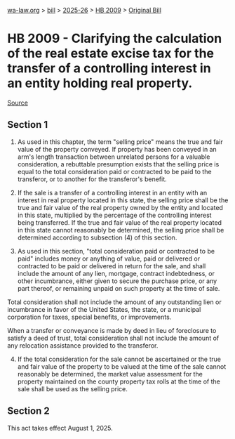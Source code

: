 [wa-law.org](/) > [bill](/bill/) > [2025-26](/bill/2025-26/) > [HB 2009](/bill/2025-26/hb/2009/) > [Original Bill](/bill/2025-26/hb/2009/1/)

# HB 2009 - Clarifying the calculation of the real estate excise tax for the transfer of a controlling interest in an entity holding real property.

[Source](http://lawfilesext.leg.wa.gov/biennium/2025-26/Pdf/Bills/House%20Bills/2009.pdf)

## Section 1
1. As used in this chapter, the term "selling price" means the true and fair value of the property conveyed. If property has been conveyed in an arm's length transaction between unrelated persons for a valuable consideration, a rebuttable presumption exists that the selling price is equal to the total consideration paid or contracted to be paid to the transferor, or to another for the transferor's benefit.

2. If the sale is a transfer of a controlling interest in an entity with an interest in real property located in this state, the selling price shall be the true and fair value of the real property owned by the entity and located in this state, multiplied by the percentage of the controlling interest being transferred. If the true and fair value of the real property located in this state cannot reasonably be determined, the selling price shall be determined according to subsection (4) of this section.

3. As used in this section, "total consideration paid or contracted to be paid" includes money or anything of value, paid or delivered or contracted to be paid or delivered in return for the sale, and shall include the amount of any lien, mortgage, contract indebtedness, or other incumbrance, either given to secure the purchase price, or any part thereof, or remaining unpaid on such property at the time of sale.

Total consideration shall not include the amount of any outstanding lien or incumbrance in favor of the United States, the state, or a municipal corporation for taxes, special benefits, or improvements.

When a transfer or conveyance is made by deed in lieu of foreclosure to satisfy a deed of trust, total consideration shall not include the amount of any relocation assistance provided to the transferor.

4. If the total consideration for the sale cannot be ascertained or the true and fair value of the property to be valued at the time of the sale cannot reasonably be determined, the market value assessment for the property maintained on the county property tax rolls at the time of the sale shall be used as the selling price.

## Section 2
This act takes effect August 1, 2025.
